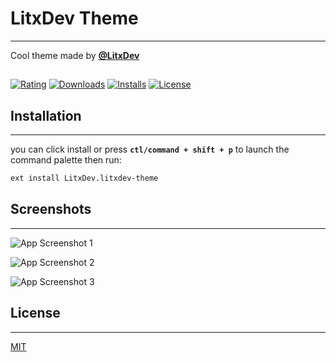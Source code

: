 # LitxDev Theme

---

Cool theme made by [**@LitxDev**](https://github.com/LitxDev/Lit-Bot)

##

[![Rating](https://img.shields.io/visual-studio-marketplace/r/LitxDev.litxdev-theme?style=plastic)](https://marketplace.visualstudio.com/items?itemName=LitxDev.litxdev-theme)
[![Downloads](https://img.shields.io/visual-studio-marketplace/d/LitxDev.litxdev-theme?style=plastic)](https://marketplace.visualstudio.com/items?itemName=LitxDev.litxdev-theme)
[![Installs](https://img.shields.io/visual-studio-marketplace/i/LitxDev.litxdev-theme?style=plastic)](https://marketplace.visualstudio.com/items?itemName=LitxDev.litxdev-theme)
[![License](https://img.shields.io/github/license/LitxDev/litxdev-theme?style=plastic)](https://github.com/LitxDev/litxdev-theme/blob/master/LICENSE)

## Installation

---

you can click install or press **`ctl/command + shift + p`** to launch the command palette then run:

```bash
ext install LitxDev.litxdev-theme
```

## Screenshots

---

![App Screenshot 1](https://vscode-themes.nyc3.cdn.digitaloceanspaces.com/profiles/n83FmgPb9rY0cF2l54hukLaYoX62/NAAjSdyS-default.jpeg)

![App Screenshot 2](https://vscode-themes.nyc3.cdn.digitaloceanspaces.com/profiles/n83FmgPb9rY0cF2l54hukLaYoX62/NAAjSdyS-panelTerminal.jpeg)

![App Screenshot 3](https://vscode-themes.nyc3.cdn.digitaloceanspaces.com/profiles/n83FmgPb9rY0cF2l54hukLaYoX62/NAAjSdyS-commandPalette.jpeg)

## License

---

[MIT](https://github.com/LitxDev/litxdev-theme/blob/master/LICENSE)

